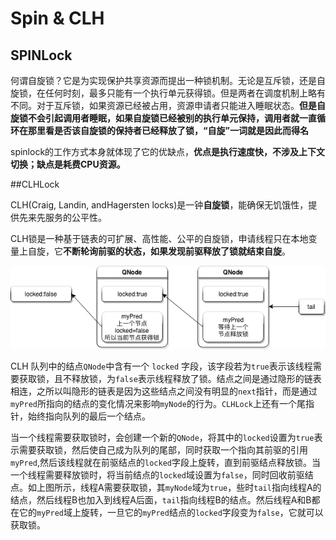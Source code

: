 # Spin & CLH 
## SPINLock

何谓自旋锁？它是为实现保护共享资源而提出一种锁机制。无论是互斥锁，还是自旋锁，在任何时刻，最多只能有一个执行单元获得锁。但是两者在调度机制上略有不同。对于互斥锁，如果资源已经被占用，资源申请者只能进入睡眠状态。**但是自旋锁不会引起调用者睡眠，如果自旋锁已经被别的执行单元保持，调用者就一直循环在那里看是否该自旋锁的保持者已经释放了锁，“自旋”一词就是因此而得名**

spinlock的工作方式本身就体现了它的优缺点，**优点是执行速度快，不涉及上下文切换；缺点是耗费CPU资源。**

##CLHLock

CLH(Craig, Landin, andHagersten locks)是一钟**自旋锁**，能确保无饥饿性，提供先来先服务的公平性。


CLH锁是一种基于链表的可扩展、高性能、公平的自旋锁，申请线程只在本地变量上自旋，它**不断轮询前驱的状态，如果发现前驱释放了锁就结束自旋**。

![juc_CLH](ref/juc-CLH.png)

CLH 队列中的结点`QNode`中含有一个 `locked` 字段，该字段若为`true`表示该线程需要获取锁，且不释放锁，为`false`表示线程释放了锁。结点之间是通过隐形的链表相连，之所以叫隐形的链表是因为这些结点之间没有明显的`next`指针，而是通过`myPred`所指向的结点的变化情况来影响`myNode`的行为。`CLHLock`上还有一个尾指针，始终指向队列的最后一个结点。

当一个线程需要获取锁时，会创建一个新的`QNode`，将其中的`locked`设置为`true`表示需要获取锁，然后使自己成为队列的尾部，同时获取一个指向其前驱的引用`myPred`,然后该线程就在前驱结点的`locked`字段上旋转，直到前驱结点释放锁。当一个线程需要释放锁时，将当前结点的`locked`域设置为`false`，同时回收前驱结点。如上图所示，线程A需要获取锁，其`myNode`域为`true`，些时`tail`指向线程A的结点，然后线程B也加入到线程A后面，`tail`指向线程B的结点。然后线程A和B都在它的`myPred`域上旋转，一旦它的`myPred`结点的`locked`字段变为`false`，它就可以获取锁。